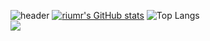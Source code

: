 ![header](https://capsule-render.vercel.app/api?type=wave&color=auto&height=300&section=header&text=KimTaeHyeung&fontSize=90)
[![riumr's GitHub stats](https://github-readme-stats.vercel.app/api?username=riumr)](https://github.com/riumr/github-readme-stats)
![Top Langs](https://github-readme-stats.vercel.app/api/top-langs/?username=riumr&layout=compact)
<br>
<img src="https://img.shields.io/badge/python-blue?style=flat&logo=python&logoColor=white"/>
